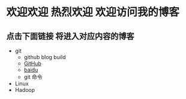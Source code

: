 # 欢迎欢迎 热烈欢迎  欢迎访问我的博客
## 点击下面链接 将进入对应内容的博客
- git
	- github blog build
	- [GitHub](https://hwrbjdsj.github.io/git/blog)
	- [baidu](https://baidu.com)
	- git 命令
- Linux
- Hadoop
